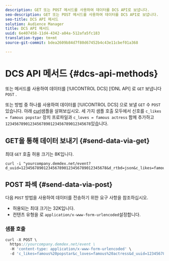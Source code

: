 ```yaml
---
description: GET 또는 POST 메서드를 사용하여 데이터를 DCS API로 보냅니다.
seo-description: GET 또는 POST 메서드를 사용하여 데이터를 DCS API로 보냅니다.
seo-title: DCS API 메서드
solution: Audience Manager
title: DCS API 메서드
uuid: 6e407458-11d4-4342-a84a-512afa5fc183
translation-type: tm+mt
source-git-commit: bdea2609b84d7f80d67452b4c43e11cbef01a368

---
```



# DCS API 메서드 {#dcs-api-methods}

또는 메서드를 사용하여 데이터를 [!UICONTROL DCS] [!DNL API] 로 `GET` 보냅니다 `POST` .

또는 방법 중 하나를 사용하여 데이터를 [!UICONTROL DCS] 으로 보낼 `GET` 수 `POST` 있습니다. 아래 [curl](https://curl.haxx.se/)샘플을 살펴보십시오. 세 가지 샘플 호출 모두에서 신호를 `c_likes = famous popstar` 장치 프로파일과 `c_loves = famous actress` 함께 추가하고 `12345678901234567890123456789012345678`있습니다.


## GET을 통해 데이터 보내기 {#send-data-via-get}

최대 `GET` 호출 허용 크기는 8K입니다.

```
curl -i "yourcompany.demdex.net/event?d_uuid=12345678901234567890123456789012345678&d_rtbd=json&c_likes=famous%20popstar&c_loves=famous%20actress"
```

## POST 파섹 {#send-data-via-post}

다음 `POST` 방법을 사용하여 데이터를 전송하기 위한 요구 사항을 참조하십시오.

* 허용되는 최대 크기는 32K입니다.
* 컨텐츠 유형을 로 `application/x-www-form-urlencoded`설정합니다.

### 샘플 호출

```js
curl -X POST \
  https://yourcompany.demdex.net/event \
  -H 'content-type: application/x-www-form-urlencoded' \
  -d 'c_likes=famous%20popstar&c_loves=famous%20actress&d_uuid=12345678901234567890123456789012345678'
```
